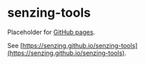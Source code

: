 # senzing-tools

Placeholder for [GitHub pages](https://pages.github.com/).

See [https://senzing.github.io/senzing-tools](https://senzing.github.io/senzing-tools).
